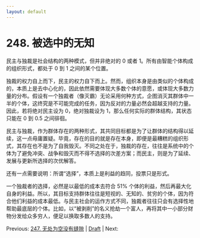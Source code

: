 ```yaml
---
layout: default
---
```

# 248. 被选中的无知

民主与独裁是社会结构的两种模式，但并非绝对的 0 或者 1。所有由智能个体构成的组织形式，都处于 0 到 1 之间的某个位置。

独裁的权力自上而下，民主的权力自下而上。然而，组织本身是由类似的个体构成的，本质上是去中心化的，因此依然需要体现大多数个体的意愿，或体现大多数力量的分布。假设有一个独裁者（像灭霸）无论采用何种方式，企图消灭其群体中一半的个体，这终究是不可能完成的任务，因为反对的力量必然会超越支持的力量。因此，若将绝对民主设为 0，绝对独裁设为 1，那么任何实际的群体结构，其状态只能在 0 到 0.5 之间徘徊。

民主与独裁，作为群体存在的两种形式，其共同目标都是为了让群体的结构得以延续，这一点毋庸置疑。毕竟，存在的目的就是存在本身，即便是最糟糕的组织形式，其存在也不是为了自我毁灭。不同之处在于，独裁的存在，往往是系统中的个体为了避免冲突、战争和毁灭而不得不选择的次差方案；而民主，则是为了延续、发展与更新所选择的次优解答。

还有一点需要说明：所谓“选择”，本质上是利益的趋同，投票只是形式。

一个独裁者的选择，必然是以最低的成本去符合 51% 个体的利益，然后再最大化自身的利益。所以，其目标支持群体往往是短视的、无知的、贫穷的个体，因为符合他们利益的成本最低。与民主社会的运作方式不同，独裁者往往只会有选择性地帮助最底层的个体。比如，以“被剥削”的名义抢劫一个富人，再将其中一小部分财物分发给众多穷人，便足以换取多数人的支持。

Previous: [247. 无处为空没有缝隙](247.md) | [Draft](../Draft.md) | Next: 